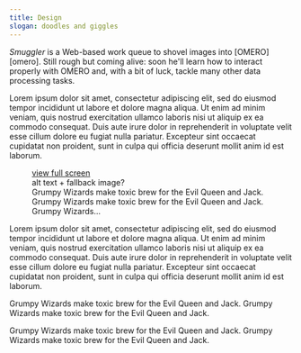 ```yaml
---
title: Design
slogan: doodles and giggles
---
```


<p class="intro">
<em>Smuggler</em> is a Web-based work queue to shovel images into
[OMERO][omero]. Still rough but coming alive: soon he'll learn how to interact
properly with OMERO and, with a bit of luck, tackle many other data processing
tasks.
</p>

Lorem ipsum dolor sit amet, consectetur adipiscing elit, sed do eiusmod tempor
incididunt ut labore et dolore magna aliqua. Ut enim ad minim veniam, quis
nostrud exercitation ullamco laboris nisi ut aliquip ex ea commodo consequat.
Duis aute irure dolor in reprehenderit in voluptate velit esse cillum dolore
eu fugiat nulla pariatur. Excepteur sint occaecat cupidatat non proident, sunt
in culpa qui officia deserunt mollit anim id est laborum.

<figure id="pic-1">
  <div><a href="messaging/ideas/1.channel.svg">view full screen</a></div>
  <object type="image/svg+xml" data="messaging/ideas/1.channel.svg">
  alt text + fallback image?
  </object>
  <figcaption>
Grumpy Wizards make toxic brew for the Evil Queen and Jack. Grumpy Wizards
make toxic brew for the Evil Queen and Jack. Grumpy Wizards...<br/>
  </figcaption>
</figure>

Lorem ipsum dolor sit amet, consectetur adipiscing elit, sed do eiusmod tempor
incididunt ut labore et dolore magna aliqua. Ut enim ad minim veniam, quis
nostrud exercitation ullamco laboris nisi ut aliquip ex ea commodo consequat.
Duis aute irure dolor in reprehenderit in voluptate velit esse cillum dolore
eu fugiat nulla pariatur. Excepteur sint occaecat cupidatat non proident, sunt
in culpa qui officia deserunt mollit anim id est laborum.

<p class="pull-quote">
Grumpy Wizards make toxic brew for the Evil Queen and Jack.
Grumpy Wizards make toxic brew for the Evil Queen and Jack.
</p>
<p class="side-note">
Grumpy Wizards make toxic brew for the Evil Queen and Jack.
Grumpy Wizards make toxic brew for the Evil Queen and Jack.
</p>
